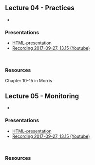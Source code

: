 ## Lecture 04 - Practices
* 

### Presentations
- [HTML-presentation](https://cdn.rawgit.com/2dv514/syllabus/master/lectures/04_practices/index.html#/)
- [Recording 2017-09-27, 13.15 (Youtube)](#)
<br />

### Resources
Chapter 10-15 in Morris

## Lecture 05 - Monitoring
* 

### Presentations
- [HTML-presentation](https://cdn.rawgit.com/2dv514/syllabus/master/lectures/05_monitoring/index.html#/)
- [Recording 2017-09-27, 13.15 (Youtube)](#)
<br />

### Resources
